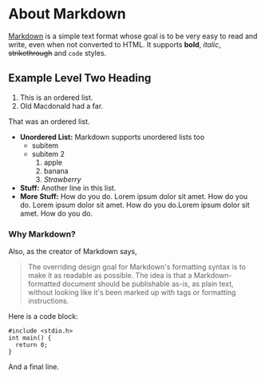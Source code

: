 # About Markdown

 [Markdown]  is a simple text format whose goal is to be very easy to read and write, even when not converted to HTML. It supports **bold**, _italic_, ~~strikethrough~~ and `code` styles.

## Example Level Two Heading

1. This is an ordered list.
2. Old Macdonald had a far.

That was an ordered list.

- **Unordered List:** Markdown supports unordered lists too
    - subitem
    - subitem 2
        1. apple
        2. banana
        3. _Strawberry_
- **Stuff:**  Another line in this list.
- **More Stuff:**  How do you do. Lorem ipsum dolor sit amet. How do you do. Lorem ipsum dolor sit amet. How do you do.Lorem ipsum dolor sit amet. How do you do.

### Why Markdown?

Also, as the creator of Markdown says,

> The overriding design goal for Markdown's
> formatting syntax is to make it as readable
> as possible. The idea is that a
> Markdown-formatted document should be
> publishable as-is, as plain text, without
> looking like it's been marked up with tags
> or formatting instructions.

Here is a code block:

````
#include <stdio.h>
int main() {
  return 0;
}
````

And a final line.

[Markdown]: http://daringfireball.net/projects/markdown/
